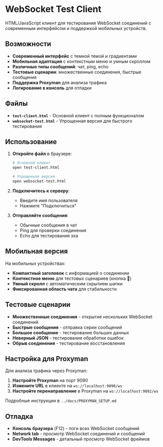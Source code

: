 # WebSocket Test Client

HTML/JavaScript клиент для тестирования WebSocket соединений с современным интерфейсом и поддержкой мобильных устройств.

## Возможности

- **Современный интерфейс** с темной темой и градиентами
- **Мобильная адаптация** с контекстным меню и умным скроллом
- **Различные типы сообщений**: чат, ping, echo
- **Тестовые сценарии**: множественные соединения, быстрые сообщения
- **Поддержка Proxyman** для анализа трафика
- **Логирование в консоль** для отладки

## Файлы

- **`test-client.html`** - Основной клиент с полным функционалом
- **`websocket-test.html`** - Упрощенная версия для быстрого тестирования

## Использование

1. **Откройте файл** в браузере:
   ```bash
   # Основной клиент
   open test-client.html
   
   # Упрощенная версия
   open websocket-test.html
   ```

2. **Подключитесь к серверу**:
   - Введите имя пользователя
   - Нажмите "Подключиться"

3. **Отправляйте сообщения**:
   - Обычные сообщения в чат
   - Ping для проверки соединения
   - Echo для тестирования эха

## Мобильная версия

На мобильных устройствах:
- **Компактный заголовок** с информацией о соединении
- **Контекстное меню** для тестовых сценариев (кнопка 🧪)
- **Умный скролл** с автоматическим скрытием шапки
- **Фиксированная область чата** для стабильности

## Тестовые сценарии

- **Множественные соединения** - открытие нескольких WebSocket соединений
- **Быстрые сообщения** - отправка серии сообщений
- **Большое сообщение** - тестирование больших данных
- **Неверный JSON** - тестирование обработки ошибок
- **Обрыв соединения** - тестирование восстановления

## Настройка для Proxyman

Для анализа трафика через Proxyman:

1. **Настройте Proxyman** на порт 9090
2. **Измените URL** в клиенте на `ws://localhost:9090/ws`
3. **Настройте перенаправление** в Proxyman на `ws://localhost:9092/ws`

Подробные инструкции в `../docs/PROXYMAN_SETUP.md`

## Отладка

- **Консоль браузера** (F12) - логи всех WebSocket сообщений
- **Network tab** - просмотр WebSocket соединений и сообщений
- **DevTools Messages** - детальный просмотр WebSocket фреймов
